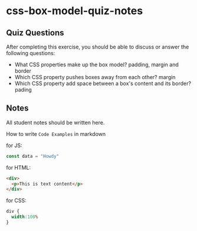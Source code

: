# css-box-model-quiz-notes

## Quiz Questions

After completing this exercise, you should be able to discuss or answer the following questions:

- What CSS properties make up the box model?
padding, margin and border
- Which CSS property pushes boxes away from each other?
margin
- Which CSS property add space between a box's content and its border?
pading

## Notes

All student notes should be written here.


How to write `Code Examples` in markdown

for JS:
```javascript
const data = "Howdy"
```

for HTML:
```html
<div>
  <p>This is text content</p>
</div>
```

for CSS:
```css
div {
  width:100%
}
```
